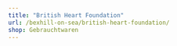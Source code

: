 ```yaml
---
title: "British Heart Foundation"
url: /bexhill-on-sea/british-heart-foundation/
shop: Gebrauchtwaren
---
```

